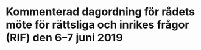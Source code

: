 # Kommenterad dagordning för rådets möte för rättsliga och inrikes frågor (RIF) den 6–7 juni 2019


